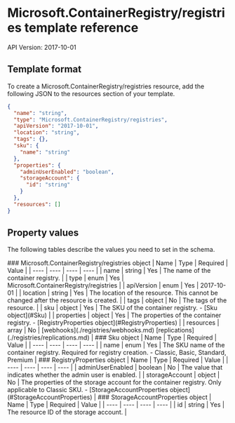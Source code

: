 # Microsoft.ContainerRegistry/registries template reference
API Version: 2017-10-01
## Template format

To create a Microsoft.ContainerRegistry/registries resource, add the following JSON to the resources section of your template.

```json
{
  "name": "string",
  "type": "Microsoft.ContainerRegistry/registries",
  "apiVersion": "2017-10-01",
  "location": "string",
  "tags": {},
  "sku": {
    "name": "string"
  },
  "properties": {
    "adminUserEnabled": "boolean",
    "storageAccount": {
      "id": "string"
    }
  },
  "resources": []
}
```
## Property values

The following tables describe the values you need to set in the schema.

<a id="Microsoft.ContainerRegistry/registries" />
### Microsoft.ContainerRegistry/registries object
|  Name | Type | Required | Value |
|  ---- | ---- | ---- | ---- |
|  name | string | Yes | The name of the container registry. |
|  type | enum | Yes | Microsoft.ContainerRegistry/registries |
|  apiVersion | enum | Yes | 2017-10-01 |
|  location | string | Yes | The location of the resource. This cannot be changed after the resource is created. |
|  tags | object | No | The tags of the resource. |
|  sku | object | Yes | The SKU of the container registry. - [Sku object](#Sku) |
|  properties | object | Yes | The properties of the container registry. - [RegistryProperties object](#RegistryProperties) |
|  resources | array | No | [webhooks](./registries/webhooks.md) [replications](./registries/replications.md) |


<a id="Sku" />
### Sku object
|  Name | Type | Required | Value |
|  ---- | ---- | ---- | ---- |
|  name | enum | Yes | The SKU name of the container registry. Required for registry creation. - Classic, Basic, Standard, Premium |


<a id="RegistryProperties" />
### RegistryProperties object
|  Name | Type | Required | Value |
|  ---- | ---- | ---- | ---- |
|  adminUserEnabled | boolean | No | The value that indicates whether the admin user is enabled. |
|  storageAccount | object | No | The properties of the storage account for the container registry. Only applicable to Classic SKU. - [StorageAccountProperties object](#StorageAccountProperties) |


<a id="StorageAccountProperties" />
### StorageAccountProperties object
|  Name | Type | Required | Value |
|  ---- | ---- | ---- | ---- |
|  id | string | Yes | The resource ID of the storage account. |

